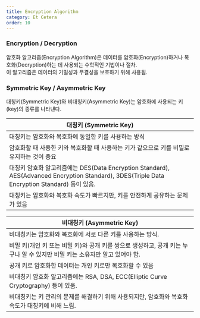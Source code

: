 ```yaml
---
title: Encryption Algorithm
category: Et Cetera
order: 10
---
```


### Encryption / Decryption

<div class="content-box">
암호화 알고리즘(Encryption Algorithm)은 데이터를 암호화(Encryption)하거나 복호화(Decryption)하는 데 사용되는 수학적인 기법이나 절차.<br>이 알고리즘은 데이터의 기밀성과 무결성을 보호하기 위해 사용됨. 
</div>

### Symmetric Key / Asymmetric Key


대칭키(Symmetric Key)와 비대칭키(Asymmetric Key)는 암호화에 사용되는 키(key)의 종류를 나타낸다. 

|대칭키 (Symmetric Key)|
|--|
|대칭키는 암호화와 복호화에 동일한 키를 사용하는 방식|
|암호화할 때 사용한 키와 복호화할 때 사용하는 키가 같으므로 키를 비밀로 유지하는 것이 중요|
|대칭키 암호화 알고리즘에는 DES(Data Encryption Standard), AES(Advanced Encryption Standard), 3DES(Triple Data Encryption Standard) 등이 있음.|
|대칭키는 암호화와 복호화 속도가 빠르지만, 키를 안전하게 공유하는 문제가 있음|


|비대칭키 (Asymmetric Key)|
|--|
|비대칭키는 암호화와 복호화에 서로 다른 키를 사용하는 방식.|
|비밀 키(개인 키 또는 비밀 키)와 공개 키를 쌍으로 생성하고, 공개 키는 누구나 알 수 있지만 비밀 키는 소유자만 알고 있어야 함.|
|공개 키로 암호화한 데이터는 개인 키로만 복호화할 수 있음|
|비대칭키 암호화 알고리즘에는 RSA, DSA, ECC(Elliptic Curve Cryptography) 등이 있움.|
|비대칭키는 키 관리의 문제를 해결하기 위해 사용되지만, 암호화와 복호화 속도가 대칭키에 비해 느림.|